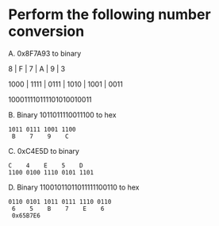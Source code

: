 # Perform the following number conversion

A. 0x8F7A93 to binary
 
 8    | F    | 7    | A    | 9    | 3

1000  | 1111 | 0111 | 1010 | 1001 | 0011

100011110111101010010011

B. Binary 1011011110011100 to hex

    1011 0111 1001 1100
     B    7    9    C

C. 0xC4E5D to binary

    C    4    E    5    D
    1100 0100 1110 0101 1101

D. Binary 11001011011011111100110 to hex

    0110 0101 1011 0111 1110 0110
     6    5    B    7    E    6
     0x65B7E6
     
     